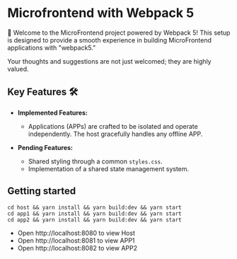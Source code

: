 # Microfrontend with Webpack 5

🚀 Welcome to the MicroFrontend project powered by Webpack 5! This setup is designed to provide a smooth experience in building MicroFrontend applications with "webpack5."

Your thoughts and suggestions are not just welcomed; they are highly valued.

## Key Features 🛠️

- **Implemented Features:**
  - Applications (APPs) are crafted to be isolated and operate independently. The host gracefully handles any offline APP.

- **Pending Features:**
  - Shared styling through a common `styles.css`.
  - Implementation of a shared state management system.

## Getting started
```
cd host && yarn install && yarn build:dev && yarn start
cd app1 && yarn install && yarn build:dev && yarn start
cd app2 && yarn install && yarn build:dev && yarn start
```

- Open http://localhost:8080 to view Host
- Open http://localhost:8081 to view APP1
- Open http://localhost:8082 to view APP2
